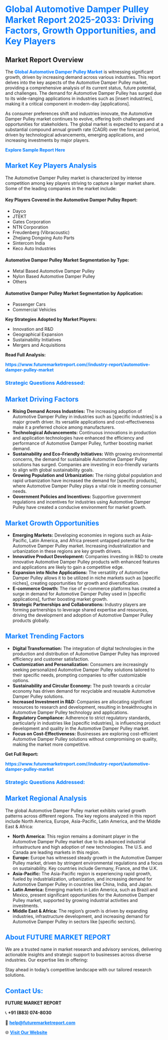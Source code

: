<h1 style="color: #007BFF;">Global Automotive Damper Pulley Market Report 2025-2033: Driving Factors, Growth Opportunities, and Key Players</h1>

<section id="overview">
<h2>Market Report Overview</h2>
<p>The <a href="https://www.futuremarketreport.com//industry-report/automotive-damper-pulley-market" style="color: #007BFF; text-decoration: none;"><strong>Global Automotive Damper Pulley Market</strong></a> is witnessing significant growth, driven by increasing demand across various industries. This report delves into the key aspects of the Automotive Damper Pulley market, providing a comprehensive analysis of its current status, future potential, and challenges. The demand for Automotive Damper Pulley has surged due to its wide-ranging applications in industries such as [insert industries], making it a critical component in modern-day [applications].</p>
<p>As consumer preferences shift and industries innovate, the Automotive Damper Pulley market continues to evolve, offering both challenges and opportunities for stakeholders. The global market is expected to expand at a substantial compound annual growth rate (CAGR) over the forecast period, driven by technological advancements, emerging applications, and increasing investments by major players.</p>
</section>

<section id="overview">
<p><a href="https://www.futuremarketreport.com//request-sample/reportId=49416" style="color: #007BFF; text-decoration: none;"><strong>Explore Sample Report Here</strong></a></p>
</section>

<section id="key-players">
<h2 style="color: #007BFF;">Market Key Players Analysis</h2>
<p>The Automotive Damper Pulley market is characterized by intense competition among key players striving to capture a larger market share. Some of the leading companies in the market include:</p>
<h4>Key Players Covered in the Automotive Damper Pulley Report:</h4>
<ul><li>Dayco</li><li>JTEKT</li><li>Gates Corporation</li><li>NTN Corporation</li><li>Freudenberg (Vibracoustic)</li><li>Zhejiang Dongxing Auto Parts</li><li>Sintercom India</li><li>Keco Auto Industries</li></ul>
<h4>Automotive Damper Pulley Market Segmentation by Type:</h4>
<ul><li>Metal Based Automotive Damper Pulley</li><li>Nylon Based Automotive Damper Pulley</li><li>Others</li></ul>

<h4>Automotive Damper Pulley Market Segmentation by Application:</h4>
<ul><li>Passenger Cars</li><li>Commercial Vehicles</li></ul>
<p><strong>Key Strategies Adopted by Market Players:</strong></p>
<ul>
<li>Innovation and R&D</li>
<li>Geographical Expansion</li>
<li>Sustainability Initiatives</li>
<li>Mergers and Acquisitions</li>
</ul>
</section>

<section>
<p><strong>Read Full Analysis: </strong></p><a href="https://www.futuremarketreport.com//industry-report/automotive-damper-pulley-market" style="color: #007BFF; text-decoration: none;"><strong>https://www.futuremarketreport.com//industry-report/automotive-damper-pulley-market</strong></a>
<h3 style="color: #007BFF;">Strategic Questions Addressed:</h3>
</section>

<section id="driving-factors">
<h2 style="color: #007BFF;">Market Driving Factors</h2>
<ul>
<li><strong>Rising Demand Across Industries:</strong> The increasing adoption of Automotive Damper Pulley in industries such as [specific industries] is a major growth driver. Its versatile applications and cost-effectiveness make it a preferred choice among manufacturers.</li>
<li><strong>Technological Advancements:</strong> Continuous innovations in production and application technologies have enhanced the efficiency and performance of Automotive Damper Pulley, further boosting market demand.</li>
<li><strong>Sustainability and Eco-Friendly Initiatives:</strong> With growing environmental concerns, the demand for sustainable Automotive Damper Pulley solutions has surged. Companies are investing in eco-friendly variants to align with global sustainability goals.</li>
<li><strong>Growing Population and Urbanization:</strong> The rising global population and rapid urbanization have increased the demand for [specific products], where Automotive Damper Pulley plays a vital role in meeting consumer needs.</li>
<li><strong>Government Policies and Incentives:</strong> Supportive government regulations and incentives for industries using Automotive Damper Pulley have created a conducive environment for market growth.</li>
</ul>
</section>

<section id="growth-opportunities">
<h2 style="color: #007BFF;">Market Growth Opportunities</h2>
<ul>
<li><strong>Emerging Markets:</strong> Developing economies in regions such as Asia-Pacific, Latin America, and Africa present untapped potential for the Automotive Damper Pulley market. Increasing industrialization and urbanization in these regions are key growth drivers.</li>
<li><strong>Innovative Product Development:</strong> Companies investing in R&D to create innovative Automotive Damper Pulley products with enhanced features and applications are likely to gain a competitive edge.</li>
<li><strong>Expansion into Niche Applications:</strong> The versatility of Automotive Damper Pulley allows it to be utilized in niche markets such as [specific niches], creating opportunities for growth and diversification.</li>
<li><strong>E-commerce Growth:</strong> The rise of e-commerce platforms has created a surge in demand for Automotive Damper Pulley used in [specific applications], further boosting market growth.</li>
<li><strong>Strategic Partnerships and Collaborations:</strong> Industry players are forming partnerships to leverage shared expertise and resources, driving the development and adoption of Automotive Damper Pulley products globally.</li>
</ul>
</section>

<section id="trending-factors">
<h2 style="color: #007BFF;">Market Trending Factors</h2>
<ul>
<li><strong>Digital Transformation:</strong> The integration of digital technologies in the production and distribution of Automotive Damper Pulley has improved efficiency and customer satisfaction.</li>
<li><strong>Customization and Personalization:</strong> Consumers are increasingly seeking personalized Automotive Damper Pulley solutions tailored to their specific needs, prompting companies to offer customizable options.</li>
<li><strong>Sustainability and Circular Economy:</strong> The push towards a circular economy has driven demand for recyclable and reusable Automotive Damper Pulley solutions.</li>
<li><strong>Increased Investment in R&D:</strong> Companies are allocating significant resources to research and development, resulting in breakthroughs in Automotive Damper Pulley technology and applications.</li>
<li><strong>Regulatory Compliance:</strong> Adherence to strict regulatory standards, particularly in industries like [specific industries], is influencing product development and quality in the Automotive Damper Pulley market.</li>
<li><strong>Focus on Cost-Effectiveness:</strong> Businesses are exploring cost-efficient Automotive Damper Pulley solutions without compromising on quality, making the market more competitive.</li>
</ul>
</section>

<section>
<p><strong>Get Full Report: </strong></p><a href="https://www.futuremarketreport.com//industry-report/automotive-damper-pulley-market" style="color: #007BFF; text-decoration: none;"><strong>https://www.futuremarketreport.com//industry-report/automotive-damper-pulley-market</strong></a>
<h3 style="color: #007BFF;">Strategic Questions Addressed:</h3>
</section>


<section id="regional-analysis">
<h2 style="color: #007BFF;">Market Regional Analysis</h2>
<p>The global Automotive Damper Pulley market exhibits varied growth patterns across different regions. The key regions analyzed in this report include North America, Europe, Asia-Pacific, Latin America, and the Middle East & Africa:</p>
<ul>
<li><strong>North America:</strong> This region remains a dominant player in the Automotive Damper Pulley market due to its advanced industrial infrastructure and high adoption of new technologies. The U.S. and Canada are leading markets in this region.</li>
<li><strong>Europe:</strong> Europe has witnessed steady growth in the Automotive Damper Pulley market, driven by stringent environmental regulations and a focus on sustainability. Key countries include Germany, France, and the U.K.</li>
<li><strong>Asia-Pacific:</strong> The Asia-Pacific region is experiencing rapid growth, fueled by industrialization, urbanization, and increasing demand for Automotive Damper Pulley in countries like China, India, and Japan.</li>
<li><strong>Latin America:</strong> Emerging markets in Latin America, such as Brazil and Mexico, present significant opportunities for the Automotive Damper Pulley market, supported by growing industrial activities and investments.</li>
<li><strong>Middle East & Africa:</strong> The region’s growth is driven by expanding industries, infrastructure development, and increasing demand for Automotive Damper Pulley in sectors like [specific sectors].</li>
</ul>
</section>

<footer>
<h2 style="color: #007BFF;">About FUTURE MARKET REPORT</h2>
<p>We are a trusted name in market research and advisory services, delivering actionable insights and strategic support to businesses across diverse industries. Our expertise lies in offering:</p>

<p>Stay ahead in today’s competitive landscape with our tailored research solutions.</p>

<h2 style="color: #007BFF;">Contact Us:</h2>
<p><strong>FUTURE MARKET REPORT</strong></p>
<p>📞 <strong>+91 (883) 074-8030</strong></p>
<p>📧 <strong><a href="mailto:help@futuremarketreport.com" style="color: #007BFF;">help@futuremarketreport.com</a></strong></p>
<p>🌐 <strong><a href="https://www.futuremarketreport.com/" style="color: #007BFF;">Visit Our Website</a></strong></p>
</footer>